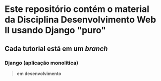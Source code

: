 # Este repositório contém o material da Disciplina Desenvolvimento Web II usando Django "puro"

## Cada tutorial está em um _branch_

### Django (aplicação monolítica)

> **em desenvolvimento**

